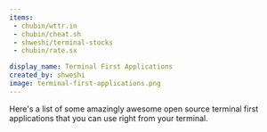 ```yaml
---
items:
 - chubin/wttr.in
 - chubin/cheat.sh
 - shweshi/terminal-stocks
 - chubin/rate.sx

display_name: Terminal First Applications
created_by: shweshi
image: terminal-first-applications.png
---
```

Here's a list of some amazingly awesome open source terminal first applications that you can use right from your terminal.
